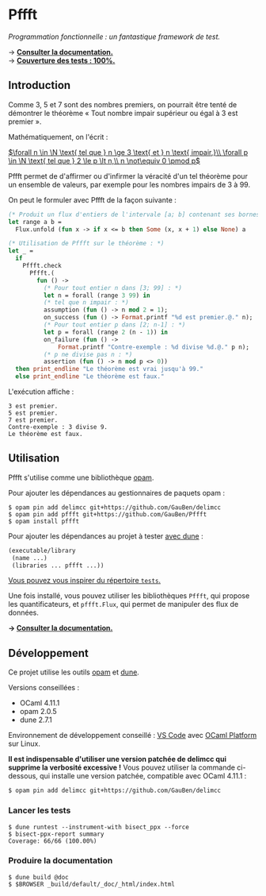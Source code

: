 # Pffft

_Programmation fonctionnelle : un fantastique framework de test._

→ [**Consulter la documentation.**](http://gauben.github.io/Pffft/)<br>
→ [**Couverture des tests : 100%.**](https://gauben.github.io/Pffft/coverage/)

## Introduction

Comme 3, 5 et 7 sont des nombres premiers, on pourrait être tenté de démontrer le théorème « Tout nombre impair supérieur ou égal à 3 est premier ».

Mathématiquement, on l'écrit :

[$\forall n \in \N \text{ tel que } n \ge 3 \text{ et } n \text{ impair,}\\ \forall p \in \N \text{ tel que } 2 \le p \lt n,\\ n \not\equiv 0 \pmod p$](<https://katex.org/?data=%7B%22displayMode%22%3Atrue%2C%22leqno%22%3Afalse%2C%22fleqn%22%3Afalse%2C%22throwOnError%22%3Atrue%2C%22errorColor%22%3A%22%23cc0000%22%2C%22strict%22%3A%22warn%22%2C%22output%22%3A%22htmlAndMathml%22%2C%22trust%22%3Afalse%2C%22macros%22%3A%7B%22%5C%5Cf%22%3A%22%231f(%232)%22%7D%2C%22code%22%3A%22%5C%5Cforall%20n%20%5C%5Cin%20%5C%5CN%20%5C%5Ctext%7B%20tel%20que%20%7D%20n%20%5C%5Cge%203%20%5C%5Ctext%7B%20et%20%7D%20n%20%5C%5Ctext%7B%20impair%2C%7D%5C%5C%5C%5C%20%5C%5Cforall%20p%20%5C%5Cin%20%5C%5CN%20%5C%5Ctext%7B%20tel%20que%20%7D%202%20%5C%5Cle%20p%20%5C%5Clt%20n%2C%5C%5C%5C%5C%20n%20%5C%5Cnot%5C%5Cequiv%200%20%5C%5Cpmod%20p%22%7D>)

Pffft permet de d'affirmer ou d'infirmer la véracité d'un tel théorème pour un ensemble de valeurs, par exemple pour les nombres impairs de 3 à 99.

On peut le formuler avec Pffft de la façon suivante :

```ocaml
(* Produit un flux d'entiers de l'intervale [a; b] contenant ses bornes. *)
let range a b =
  Flux.unfold (fun x -> if x <= b then Some (x, x + 1) else None) a

(* Utilisation de Pffft sur le théorème : *)
let _ =
  if
    Pffft.check
      Pffft.(
        fun () ->
          (* Pour tout entier n dans [3; 99] : *)
          let n = forall (range 3 99) in
          (* tel que n impair : *)
          assumption (fun () -> n mod 2 = 1);
          on_success (fun () -> Format.printf "%d est premier.@." n);
          (* Pour tout entier p dans [2; n-1] : *)
          let p = forall (range 2 (n - 1)) in
          on_failure (fun () ->
              Format.printf "Contre-exemple : %d divise %d.@." p n);
          (* p ne divise pas n : *)
          assertion (fun () -> n mod p <> 0))
  then print_endline "Le théorème est vrai jusqu'à 99."
  else print_endline "Le théorème est faux."
```

L'exécution affiche :

```
3 est premier.
5 est premier.
7 est premier.
Contre-exemple : 3 divise 9.
Le théorème est faux.
```

## Utilisation

Pffft s'utilise comme une bibliothèque [opam](https://opam.ocaml.org/).

Pour ajouter les dépendances au gestionnaires de paquets opam :

```console
$ opam pin add delimcc git+https://github.com/GauBen/delimcc
$ opam pin add pffft git+https://github.com/GauBen/Pffft
$ opam install pffft
```

Pour ajouter les dépendances au projet à tester [avec dune](https://dune.readthedocs.io/en/stable/concepts.html#library-dependencies) :

```lisp
(executable/library
 (name ...)
 (libraries ... pffft ...))
```

[Vous pouvez vous inspirer du répertoire `tests`.](https://github.com/GauBen/Pffft/tree/main/tests)

Une fois installé, vous pouvez utiliser les bibliothèques `Pffft`, qui propose les quantificateurs, et `pffft.Flux`, qui permet de manipuler des flux de données.

**→ [Consulter la documentation.](http://gauben.github.io/Pffft/)**

## Développement

Ce projet utilise les outils [opam](https://opam.ocaml.org/) et [dune](https://dune.readthedocs.io/en/stable/).

Versions conseillées :

- OCaml 4.11.1
- opam 2.0.5
- dune 2.7.1

Environnement de développement conseillé : [VS Code](https://code.visualstudio.com/) avec [OCaml Platform](https://marketplace.visualstudio.com/items?itemName=ocamllabs.ocaml-platform) sur Linux.

**Il est indispensable d'utiliser une version patchée de delimcc qui supprime la verbosité excessive !**
Vous pouvez utiliser la commande ci-dessous, qui installe une version patchée, compatible avec OCaml 4.11.1 :

```console
$ opam pin add delimcc git+https://github.com/GauBen/delimcc
```

### Lancer les tests

```console
$ dune runtest --instrument-with bisect_ppx --force
$ bisect-ppx-report summary
Coverage: 66/66 (100.00%)
```

### Produire la documentation

```console
$ dune build @doc
$ $BROWSER _build/default/_doc/_html/index.html
```
